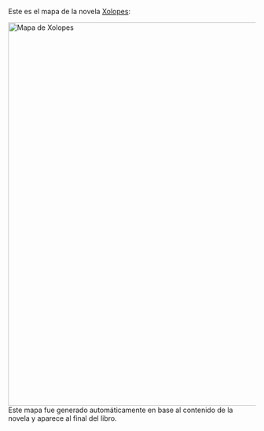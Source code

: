 <html><body><p>Este es el mapa de la novela <a href="http://www.juanjoconti.com.ar/libros/xolopes/">Xolopes</a>:



<a href="/wp-content/uploads/2014/01/chunks.png"><img class="aligncenter size-full wp-image-4639" alt="Mapa de Xolopes" src="/wp-content/uploads/2014/01/chunks.png" width="557" height="780"></a>Este mapa fue generado automáticamente en base al contenido de la novela y aparece al final del libro.</p></body></html>
